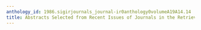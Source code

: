 ```yaml
---
anthology_id: 1986.sigirjournals_journal-ir0anthology0volumeA19A14.14
title: Abstracts Selected from Recent Issues of Journals in the Retrieval Area
---
```

